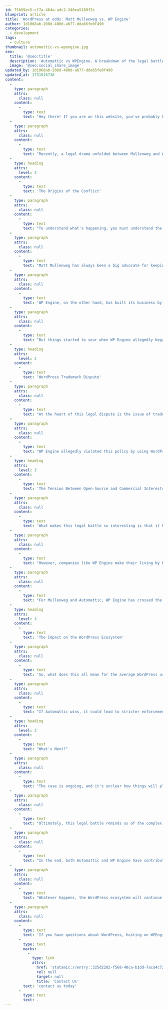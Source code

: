 ```yaml
---
id: 75b59ec5-cf7a-464a-adc2-340ea5189f2c
blueprint: article
title: 'WordPress at odds: Matt Mullenweg vs. WP Engine'
author: 1d1068ab-208d-480d-a677-dda65fe0f490
categories:
  - development
tags:
  - culture
thumbnail: automattic-vs-wpengine.jpg
seo:
  title: '@seo:title'
  description: 'Automattic vs WPEngine. A breakdown of the legal battle between the creator of WordPress and the largest WordPress Managed Hosting providers.'
  image: '@seo:social_share_image'
updated_by: 1d1068ab-208d-480d-a677-dda65fe0f490
updated_at: 1751916730
content:
  -
    type: paragraph
    attrs:
      class: null
    content:
      -
        type: text
        text: "Hey there! If you are on this website, you've probably heard of WordPress. It powers over 40% of the websites on the internet. Matt Mullenweg co-founded WordPress and is the CEO of Automattic, the company behind WordPress.com. WordPress is open-source and is used by thousands of developers and companies to create websites, which has led to an entire ecosystem of businesses that support it, like WP Engine."
  -
    type: paragraph
    attrs:
      class: null
    content:
      -
        type: text
        text: "Recently, a legal drama unfolded between Mullenweg and WP Engine, one of the most prominent managed WordPress hosting companies. And just so we have said it: we have lost count of how many websites we built on WordPress and hosted on WPEngine. If you're unfamiliar with WP Engine, they offer services that help people host their WordPress sites, promising faster speeds, better security, and all that good stuff that makes running a website easier. For a while, it seemed like Automattic and WP Engine existed in a happy WordPress ecosystem. But then, things got a little complicated. Let's dive into the details of this legal feud and unpack what's happening here."
  -
    type: heading
    attrs:
      level: 3
    content:
      -
        type: text
        text: 'The Origins of the Conflict'
  -
    type: paragraph
    attrs:
      class: null
    content:
      -
        type: text
        text: "To understand what's happening, you must understand the delicate balance between open-source software like WordPress and the businesses built around it. WordPress is open-source, meaning anyone can use, modify, and even sell their own versions. That's actually one of the reasons it became so popular. However, even though something is open-source, people will still fight over how it's used."
  -
    type: paragraph
    attrs:
      class: null
    content:
      -
        type: text
        text: "Matt Mullenweg has always been a big advocate for keeping WordPress open-source. He's proud that it's free for anyone to use. His company, Automattic, offers commercial services like hosting through WordPress.com, but it maintains a solid commitment to the free software model. This includes Automattic staff spending thousands of hours supporting the open-source community."
  -
    type: paragraph
    attrs:
      class: null
    content:
      -
        type: text
        text: 'WP Engine, on the other hand, has built its business by offering managed WordPress hosting. They take WordPress, the open-source software, and optimize it for customers, adding layers of support and functionality, for which they charge a premium. For years, it seemed like a symbiotic relationship—WP Engine profited from WordPress, while WordPress benefited from having high-quality hosting services that encouraged more people to use the platform.'
  -
    type: paragraph
    attrs:
      class: null
    content:
      -
        type: text
        text: "But things started to sour when WP Engine allegedly began infringing on trademarks and changing core parts of WordPress, which Mullenweg believes are core to what WordPress is. So, let's break these issues down. "
  -
    type: heading
    attrs:
      level: 2
    content:
      -
        type: text
        text: 'WordPress Trademark Dispute'
  -
    type: paragraph
    attrs:
      class: null
    content:
      -
        type: text
        text: "At the heart of this legal dispute is the issue of trademarks. Automattic owns several trademarks related to WordPress, including the WordPress name and logo. While WordPress as software is open-source, the name and logo are not. Automattic has a strict policy that companies can't use WordPress names in their domain or product names unless they follow specific guidelines. The idea here is to protect the integrity of the WordPress brand while allowing the software to remain free and open."
  -
    type: paragraph
    attrs:
      class: null
    content:
      -
        type: text
        text: "WP Engine allegedly violated this policy by using WordPress branding in ways that Automattic deemed improper. From WP Engine's perspective, they were doing what every other company in the WordPress ecosystem does: capitalizing on the platform's popularity while providing added value to customers. But Automattic believes that WP Engine's usage went too far and began to infringe on its trademarks, leading to the legal back-and-forth."
  -
    type: heading
    attrs:
      level: 3
    content:
      -
        type: text
        text: 'The Tension Between Open-Source and Commercial Interests'
  -
    type: paragraph
    attrs:
      class: null
    content:
      -
        type: text
        text: 'What makes this legal battle so interesting is that it highlights a broader tension in the tech world: the push and pull between open-source ideals and commercial interests. Mullenweg has been vocal about his commitment to keeping WordPress open and free, even as his company makes money from hosting and other paid services.'
  -
    type: paragraph
    attrs:
      class: null
    content:
      -
        type: text
        text: "However, companies like WP Engine make their living by building on top of WordPress, often adding proprietary features or services to the open-source platform. The line between what is part of the free, open-source WordPress and what is a paid, proprietary add-on can sometimes get blurry. In this case, a specific example of one of Mullenweg's concerns is that WPEngine has removed one of WordPress's core features: the revision log. A revision is saved whenever you change a piece of content in WordPress. This can lead to a larger database over time. One of the ways WPEngine saves money and has changed WordPress is by removing the revision system. To be clear, they will turn it back on for up to three revisions per piece of content, but Mullenweg thinks this is still to large a change."
  -
    type: paragraph
    attrs:
      class: null
    content:
      -
        type: text
        text: "For Mullenweg and Automattic, WP Engine has crossed the line. WP Engine, in turn, may feel that Automattic is using its legal power to stifle competition. From an outsider's perspective, it's a classic David and Goliath story: Automattic is a billion-dollar company, and WP Engine, while successful, is still smaller in comparison. But, of course, WP Engine has grown considerably over the years, and that's where the conflict lies."
  -
    type: heading
    attrs:
      level: 3
    content:
      -
        type: text
        text: 'The Impact on the WordPress Ecosystem'
  -
    type: paragraph
    attrs:
      class: null
    content:
      -
        type: text
        text: 'So, what does this all mean for the average WordPress user or developer? In the short term, only a little. WordPress remains open-source and free, so people can continue using it as they always have. However, this legal battle might have ripple effects in the long run, especially for businesses operating in the WordPress ecosystem.'
  -
    type: paragraph
    attrs:
      class: null
    content:
      -
        type: text
        text: "If Automattic wins, it could lead to stricter enforcement of WordPress trademarks and tighter control over how third-party companies like WP Engine can use WordPress-related branding. That could impact smaller companies that offer WordPress-related services and products. On the other hand, if WP Engine successfully defends itself, it could set a precedent for other companies to push the boundaries of what's allowed under the WordPress brand."
  -
    type: heading
    attrs:
      level: 3
    content:
      -
        type: text
        text: "What's Next?"
  -
    type: paragraph
    attrs:
      class: null
    content:
      -
        type: text
        text: "The case is ongoing, and it's unclear how things will play out. Mullenweg is determined to protect the WordPress brand and ensure that companies operating in the ecosystem follow the rules, while WP Engine is fighting to maintain its business model and assert its right to offer services built around WordPress."
  -
    type: paragraph
    attrs:
      class: null
    content:
      -
        type: text
        text: "Ultimately, this legal battle reminds us of the complex relationship between open-source software and the businesses that build around it. WordPress may be free, but the ecosystem it has spawned is worth billions of dollars, and where there's money, there's bound to be conflict."
  -
    type: paragraph
    attrs:
      class: null
    content:
      -
        type: text
        text: "In the end, both Automattic and WP Engine have contributed significantly to WordPress's growth, but this clash highlights the tricky balance between collaboration and competition in the tech world. It's like watching two neighbors feud over a shared fence—they both benefit from it, but sometimes, the lines between what's shared and what's private get a little blurry."
  -
    type: paragraph
    attrs:
      class: null
    content:
      -
        type: text
        text: "Whatever happens, the WordPress ecosystem will continue to thrive, even as the players within it battle over the platform's future. Let's hope that, in the end, the real winners are the users and developers who rely on WordPress every day."
  -
    type: paragraph
    attrs:
      class: null
    content:
      -
        type: text
        text: 'If you have questions about WordPress, hosting on WPEngine or anything else, '
      -
        type: text
        marks:
          -
            type: link
            attrs:
              href: 'statamic://entry::325d2282-f568-40ca-b1dd-7aca4c7278bb'
              rel: null
              target: null
              title: 'Contact Us'
        text: 'contact us today'
      -
        type: text
        text: .
---
```

